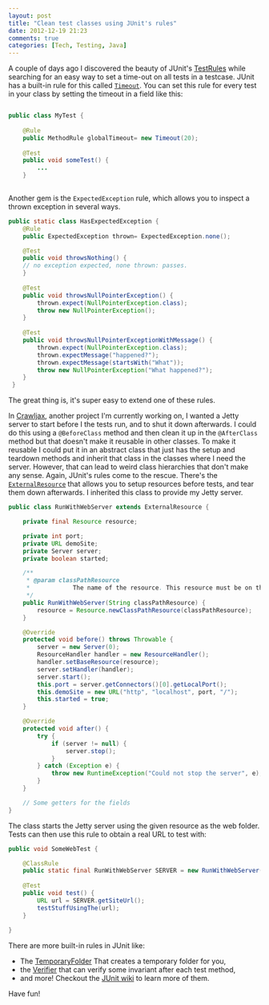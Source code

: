 ```yaml
---
layout: post
title: "Clean test classes using JUnit's rules"
date: 2012-12-19 21:23
comments: true
categories: [Tech, Testing, Java]
---
```

A couple of days ago I discovered the beauty of JUnit's [TestRules](http://kentbeck.github.com/junit/javadoc/4.10/org/junit/rules/TestRule.html) while searching for an easy way to set a time-out on all tests in a testcase. JUnit has a built-in rule for this called [`Timeout`](http://kentbeck.github.com/junit/javadoc/4.10/org/junit/rules/Timeout.html). You can set this rule for every test in your class by setting the timeout in a field like this:

```java Setting a Timeout Rule http://kentbeck.github.com/junit/javadoc/4.10/org/junit/rules/Timeout.html View the Javadoc

public class MyTest {
	
	@Rule
	public MethodRule globalTimeout= new Timeout(20);
	
	@Test
	public void someTest() {
		...
	}
	
```
Another gem is the `ExpectedException` rule, which allows you to inspect a thrown exception in several ways.

```java Inspecting excptions http://kentbeck.github.com/junit/javadoc/4.10/org/junit/rules/ExpectedException.html View the Javadoc
public static class HasExpectedException {
	@Rule
	public ExpectedException thrown= ExpectedException.none();

	@Test
	public void throwsNothing() {
	// no exception expected, none thrown: passes.
	}
 
 	@Test
    public void throwsNullPointerException() {
		thrown.expect(NullPointerException.class);
		throw new NullPointerException();
	}
 
	@Test
	public void throwsNullPointerExceptionWithMessage() {
		thrown.expect(NullPointerException.class);
		thrown.expectMessage("happened?");
		thrown.expectMessage(startsWith("What"));
		throw new NullPointerException("What happened?");
	}
 }
```

The great thing is, it's super easy to extend one of these rules. 

<!--more-->

In [Crawljax](https://github.com/crawljax/crawljax), another project I'm currently working on, I wanted a Jetty server to start before I the tests run, and to shut it down afterwards. I could do this using a `@BeforeClass` method and then clean it up in the `@AfterClass` method but that doesn't make it reusable in other classes. To make it reusable I could put it in an abstract class that just has the setup and teardown methods and inherit that class in the classes where I need the server. However, that can lead to weird class hierarchies that don't make any sense. Again, JUnit's rules come to the rescue. There's the [`ExternalResource`](http://kentbeck.github.com/junit/javadoc/4.10/org/junit/rules/ExternalResource.html) that allows you to setup resources before tests, and tear them down afterwards. I inherited this class to provide my Jetty server.

```java Rule to start a Jetty Server https://github.com/crawljax/crawljax/blob/4b3a3f44c946b32c1dee5fa14960764c90393666/src/test/java/com/crawljax/demo/RunWithWebServer.java View on GitHub
public class RunWithWebServer extends ExternalResource {

	private final Resource resource;

	private int port;
	private URL demoSite;
	private Server server;
	private boolean started;

	/**
	 * @param classPathResource
	 *            The name of the resource. This resource must be on the test or regular classpath.
	 */
	public RunWithWebServer(String classPathResource) {
		resource = Resource.newClassPathResource(classPathResource);
	}

	@Override
	protected void before() throws Throwable {
		server = new Server(0);
		ResourceHandler handler = new ResourceHandler();
		handler.setBaseResource(resource);
		server.setHandler(handler);
		server.start();
		this.port = server.getConnectors()[0].getLocalPort();
		this.demoSite = new URL("http", "localhost", port, "/");
		this.started = true;
	}

	@Override
	protected void after() {
		try {
			if (server != null) {
				server.stop();
			}
		} catch (Exception e) {
			throw new RuntimeException("Could not stop the server", e);
		}
	}

	// Some getters for the fields
}
```

The class starts the Jetty server using the given resource as the web folder. Tests can then use this rule to obtain a real URL to test with:

```java Using the webserver. https://github.com/crawljax/crawljax/blob/4b3a3f44c946b32c1dee5fa14960764c90393666/src/test/java/com/crawljax/core/CandidateElementExtractorTest.java Usage example
public void SomeWebTest {

	@ClassRule
	public static final RunWithWebServer SERVER = new RunWithWebServer("/site/crawler");
	
	@Test
	public void test() {
		URL url = SERVER.getSiteUrl();
		testStuffUsingThe(url);	
	}
	
}
```

There are more built-in rules in JUnit like:

* The [TemporaryFolder](http://kentbeck.github.com/junit/javadoc/4.10/org/junit/rules/TemporaryFolder.html) That creates a temporary folder for you,
* the [Verifier](http://kentbeck.github.com/junit/javadoc/4.10/org/junit/rules/Verifier.html) that can verify some invariant after each test method,
* and more! Checkout the [JUnit wiki](https://github.com/KentBeck/junit/wiki/Rules) to learn more of them.

Have fun!